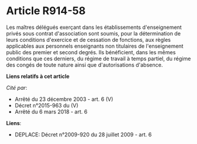 # Article R914-58

Les maîtres délégués exerçant dans les établissements d'enseignement privés sous  contrat d'association sont soumis, pour la
détermination de leurs conditions  d'exercice et de cessation de fonctions, aux règles applicables aux personnels
enseignants non titulaires de l'enseignement public des premier et second  degrés. Ils bénéficient, dans les mêmes conditions
que ces derniers, du régime  de travail à temps partiel, du régime des congés de toute nature ainsi que  d'autorisations
d'absence.

**Liens relatifs à cet article**

_Cité par_:

  - Arrêté du 23 décembre 2003 - art. 6 (V)
  - Décret n°2015-963 du  (V)
  - Arrêté du 6 mars 2018 - art. 6

**Liens**:

  - DEPLACE: Décret n°2009-920 du 28 juillet 2009 - art. 6
